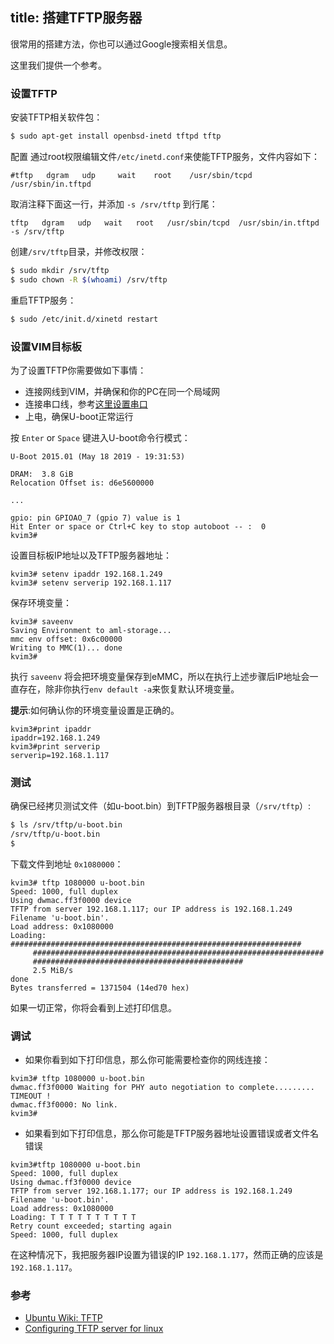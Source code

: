 title: 搭建TFTP服务器
---

很常用的搭建方法，你也可以通过Google搜索相关信息。

这里我们提供一个参考。


### 设置TFTP
安装TFTP相关软件包：
```sh
$ sudo apt-get install openbsd-inetd tftpd tftp
```

配置
通过root权限编辑文件`/etc/inetd.conf`来使能TFTP服务，文件内容如下：
```
#tftp   dgram   udp     wait    root    /usr/sbin/tcpd  /usr/sbin/in.tftpd
```
取消注释下面这一行，并添加 `-s /srv/tftp` 到行尾：
```
tftp   dgram   udp   wait   root   /usr/sbin/tcpd  /usr/sbin/in.tftpd -s /srv/tftp
```

创建`/srv/tftp`目录，并修改权限：
```sh
$ sudo mkdir /srv/tftp
$ sudo chown -R $(whoami) /srv/tftp
```

重启TFTP服务：
```sh
$ sudo /etc/init.d/xinetd restart
```

### 设置VIM目标板
为了设置TFTP你需要做如下事情：
* 连接网线到VIM，并确保和你的PC在同一个局域网 
* 连接串口线，参考[这里设置串口](/zh-cn/vim1/SetupSerialTool.html) 
* 上电，确保U-boot正常运行

按 `Enter` or `Space` 键进入U-boot命令行模式：

```
U-Boot 2015.01 (May 18 2019 - 19:31:53)

DRAM:  3.8 GiB
Relocation Offset is: d6e5600000

...

gpio: pin GPIOAO_7 (gpio 7) value is 1
Hit Enter or space or Ctrl+C key to stop autoboot -- :  0 
kvim3#
```

设置目标板IP地址以及TFTP服务器地址：
```
kvim3# setenv ipaddr 192.168.1.249
kvim3# setenv serverip 192.168.1.117
```

保存环境变量：
```
kvim3# saveenv
Saving Environment to aml-storage...
mmc env offset: 0x6c00000 
Writing to MMC(1)... done
kvim3#
```
执行 `saveenv` 将会把环境变量保存到eMMC，所以在执行上述步骤后IP地址会一直存在，除非你执行`env default -a`来恢复默认环境变量。

**提示**:如何确认你的环境变量设置是正确的。
```
kvim3#print ipaddr
ipaddr=192.168.1.249
kvim3#print serverip
serverip=192.168.1.117
```

### 测试
确保已经拷贝测试文件（如u-boot.bin）到TFTP服务器根目录（`/srv/tftp`）:
```sh
$ ls /srv/tftp/u-boot.bin
/srv/tftp/u-boot.bin
$ 
```

下载文件到地址 `0x1080000`：
```
kvim3# tftp 1080000 u-boot.bin
Speed: 1000, full duplex
Using dwmac.ff3f0000 device
TFTP from server 192.168.1.117; our IP address is 192.168.1.249
Filename 'u-boot.bin'.
Load address: 0x1080000
Loading: #################################################################
	 #################################################################
	 ###############################################
	 2.5 MiB/s
done
Bytes transferred = 1371504 (14ed70 hex)

```
如果一切正常，你将会看到上述打印信息。


### 调试
* 如果你看到如下打印信息，那么你可能需要检查你的网线连接：
```
kvim3# tftp 1080000 u-boot.bin
dwmac.ff3f0000 Waiting for PHY auto negotiation to complete......... TIMEOUT !
dwmac.ff3f0000: No link.
kvim3#
```

* 如果看到如下打印信息，那么你可能是TFTP服务器地址设置错误或者文件名错误
```
kvim3#tftp 1080000 u-boot.bin
Speed: 1000, full duplex
Using dwmac.ff3f0000 device
TFTP from server 192.168.1.177; our IP address is 192.168.1.249
Filename 'u-boot.bin'.
Load address: 0x1080000
Loading: T T T T T T T T T T 
Retry count exceeded; starting again
Speed: 1000, full duplex
```
在这种情况下，我把服务器IP设置为错误的IP `192.168.1.177`，然而正确的应该是`192.168.1.117`。

### 参考
* [Ubuntu Wiki: TFTP](https://help.ubuntu.com/community/TFTP)
* [Configuring TFTP server for linux](http://venkateshabbarapu.blogspot.com/2012/10/configuring-tftp-server-for-linux.html)
